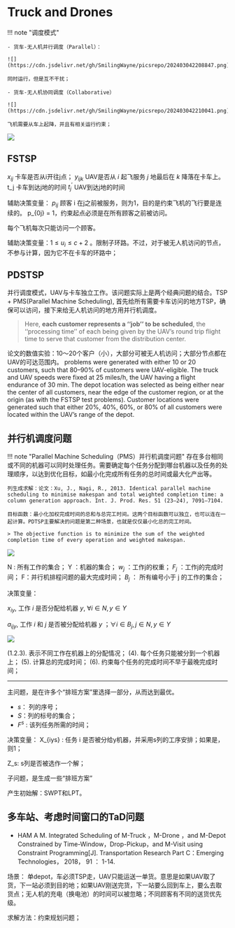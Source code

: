 # Truck and Drones

!!! note "调度模式"

    - 货车-无人机并行调度（Parallel）：

    ![](https://cdn.jsdelivr.net/gh/SmilingWayne/picsrepo/202403042208847.png)

    同时运行，但是互不干扰；

    - 货车-无人机协同调度（Collaborative）

    ![](https://cdn.jsdelivr.net/gh/SmilingWayne/picsrepo/202403042210041.png)

    飞机需要从车上起降，并且有相关运行约束；

![](https://cdn.jsdelivr.net/gh/SmilingWayne/picsrepo/202403042208847.png)

## FSTSP

$x_{ij}$ 卡车是否从i开往j点；
$y_{ijk}$ UAV是否从 $i$ 起飞服务 $j$ 地最后在 $k$ 降落在卡车上。
t_j 卡车到达j地的时间
$t_{j}^{'}$ UAV到达j地的时间

辅助决策变量： $p_{ij}$ 顾客 i 在j之前被服务，则为1，目的是约束飞机的飞行要是连续的。 p_{0j} = 1，约束起点必须是在所有顾客之前被访问。

每个飞机每次只能访问一个顾客。

辅助决策变量：$1 \leq u_i \leq c + 2$ 。限制子环路。不过，对于被无人机访问的节点，不参与计算，因为它不在卡车的环路中；

## PDSTSP

并行调度模式，UAV与卡车独立工作。该问题实际上是两个经典问题的结合。TSP + PMS(Parallel Machine Scheduling), 首先给所有需要卡车访问的地方TSP，确保可以访问，接下来给无人机访问的地方用并行机调度。

> Here, **each customer represents a ‘‘job’’ to be scheduled**, the ‘‘processing time’’ of each being given by the UAV’s round trip flight time to serve that customer from the distribution center.

论文的数值实验：10～20个客户（小），大部分可被无人机访问；大部分节点都在UAV的可达范围内。 problems were generated with either 10 or 20 customers, such that 80–90% of customers were UAV-eligible. The truck and UAV speeds were fixed at 25 miles/h,  the UAV having a flight endurance of 30 min. The depot location was selected as being either near the center of all customers, near the edge of the customer region, or at the origin (as with the FSTSP test problems). Customer locations were generated such that either 20%, 40%, 60%, or 80% of all customers were located within the UAV’s range of the depot.


## 并行机调度问题

!!! note "Parallel Machine Scheduling（PMS）并行机调度问题"
    存在多台相同或不同的机器可以同时处理任务。需要确定每个任务分配到哪台机器以及任务的处理顺序，以达到优化目标，如最小化完成所有任务的总时间或最大化产出等。

    列生成求解：论文：Xu, J., Nagi, R., 2013. Identical parallel machine scheduling to minimise makespan and total weighted completion time: a column generation approach. Int. J. Prod. Res. 51 (23–24), 7091–7104.

    目标函数：最小化加权完成时间的总和与总完工时间。这两个目标函数可以独立，也可以连在一起计算。PDTSP主要解决的问题是第二种场景，也就是仅仅最小化总的完工时间。
    
    > The objective function is to minimize the sum of the weighted completion time of every operation and weighted makespan. 

![](https://cdn.jsdelivr.net/gh/SmilingWayne/picsrepo/202403042210041.png)

N : 所有工作的集合；
Y ：机器的集合；
$w_j$ ：工作j的权重；
$F_j$ ：工作j的完成时间；
F：并行机排程问题的最大完成时间；
$B_j$ ： 所有编号小于 j 的工作的集合；

决策变量： 

$x_{iy}$, 工作 $i$ 是否分配给机器 $y$, $\forall i \in N, y \in Y$

$a_{ijy}$, 工作 $i$ 和 $j$ 是否被分配给机器 $y$ ；$\forall i \in B_j, j \in N, y \in Y$

![](https://cdn.jsdelivr.net/gh/SmilingWayne/picsrepo/202403050950579.png)

(1.2.3). 表示不同工作在机器上的分配情况；
(4). 每个任务只能被分到一个机器上；
(5). 计算总的完成时间；
(6). 约束每个任务的完成时间不早于最晚完成时间；

----------


主问题，是在许多个“排班方案”里选择一部分，从而达到最优。

- $s$： 列的序号；
- $S$：列的标号的集合；
- $F^s$ : 该列任务所需的时间；

决策变量： X_{iys} : 任务 i 是否被分给y机器，并采用s列的工序安排；如果是，则1；

Z_s: s列是否被选作一个解；


子问题，是生成一些“排班方案”


产生初始解：SWPT和LPT。


## 多车站、考虑时间窗口的TaD问题

- HAM A M. Integrated Scheduling of M-Truck ，M-Drone ，and M-Depot Constrained by Time-Window，Drop-Pickup，and M-Visit using Constraint Programming[J]. Transportation Research Part C：Emerging Technologies， 2018， 91 ： 1-14.

场景： 单depot，车必须TSP走，UAV只能运送一单货。意思是如果UAV取了货，下一站必须到目的地；如果UAV刚送完货，下一站要么回到车上，要么去取货点；无人机的充电（换电池）的时间可以被忽略；不同顾客有不同的送货优先级。

求解方法：约束规划问题；